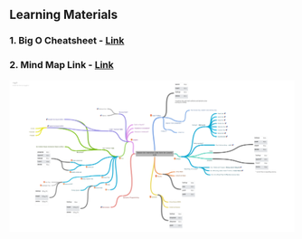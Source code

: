 ## Learning Materials

### 1. Big O Cheatsheet - [Link](https://www.bigocheatsheet.com/)

### 2. Mind Map Link - [Link](https://coggle.it/diagram/W5E5tqYlrXvFJPsq/t/master-the-interview-click-here-for-course-link)

![Mind Map](./hash-tables/img/mind-map.png)

